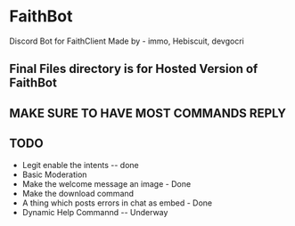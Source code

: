 # FaithBot
Discord Bot for FaithClient
Made by - immo, Hebiscuit, devgocri

## Final Files directory is for Hosted Version of FaithBot
## MAKE SURE TO HAVE MOST COMMANDS REPLY
## TODO
- Legit enable the intents -- done
- Basic Moderation
- Make the welcome message an image - Done
- Make the download command
- A thing which posts errors in chat as embed - Done
- Dynamic Help Commannd -- Underway

